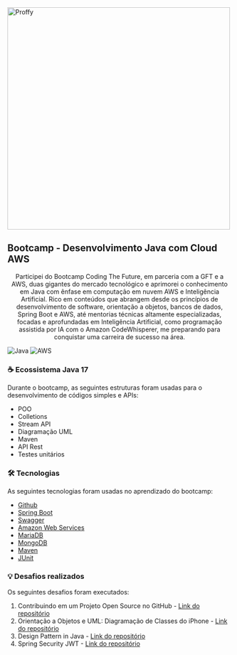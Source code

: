 <img alt="Proffy" src="https://hermes.dio.me/tracks/8df7f59a-4572-4085-b6c1-f735e2dc23d9.png" width="500" height="500">

## Bootcamp - Desenvolvimento Java com Cloud AWS
<p align="center">Participei do Bootcamp Coding The Future, em parceria com a GFT e a AWS, duas gigantes do mercado tecnológico e aprimorei o conhecimento em Java com ênfase em computação em nuvem AWS e Inteligência Artificial.
Rico em conteúdos que abrangem desde os princípios de desenvolvimento de software, orientação a objetos, bancos de dados, Spring Boot e AWS, até mentorias técnicas altamente especializadas, focadas e aprofundadas em Inteligência Artificial, como programação assistida por IA com o Amazon CodeWhisperer, me preparando para conquistar uma carreira de sucesso na área.</p>

![Java](https://img.shields.io/badge/java-%23ED8B00.svg?style=for-the-badge&logo=openjdk&logoColor=white)
![AWS](https://img.shields.io/badge/AWS-%23FF9900.svg?style=for-the-badge&logo=amazon-aws&logoColor=white)

### ☕ Ecossistema Java 17
Durante o bootcamp, as seguintes estruturas foram usadas para o desenvolvimento de códigos simples e APIs:

- POO
- Colletions
- Stream API
- Diagramação UML
- Maven
- API Rest
- Testes unitários

### 🛠 Tecnologias
As seguintes tecnologias foram usadas no aprendizado do bootcamp:

- [Github](https://github.com/)
- [Spring Boot](https://spring.io/projects/spring-boot)
- [Swagger](https://swagger.io/tools/swagger-ui/)
- [Amazon Web Services](https://aws.amazon.com/pt/)
- [MariaDB](https://mariadb.org/) 
- [MongoDB](https://www.mongodb.com/pt-br)
- [Maven](https://maven.apache.org/)
- [JUnit](https://junit.org/junit5/)

### 💡 Desafios realizados
Os seguintes desafios foram executados:

1. Contribuindo em um Projeto Open Source no GitHub - [Link do repositório](https://github.com/enqneres/dio-lab-open-source.git)
2. Orientação a Objetos e UML: Diagramação de Classes do iPhone - [Link do repositório](https://github.com/enqneres/Desafio-POO-iPhone)
3. Design Pattern in Java - [Link do repositório](https://github.com/enqneres/design-pattern-in-java.git)
4. Spring Security JWT - [Link do repositório](https://github.com/enqneres/SpringSecurity_JWT.git)